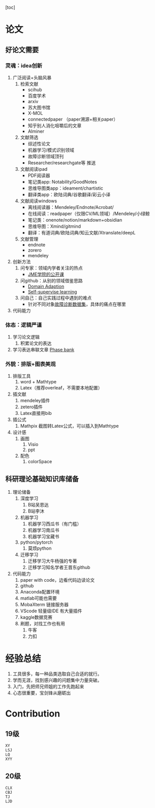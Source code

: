 [toc]

# 论文
## 好论文需要
### 灵魂：idea创新
   1. 广泛阅读+头脑风暴
      1. 检索文献
            - scihub
            - 百度学术
            - arxiv
            - 苏大图书馆
            - X-MOL
            - connectedpaper （paper溯源+相关paper）
            - 知乎别人消化咀嚼后的文章
            - AIminer
      2. 文献筛选
            - 综述性论文
            - 机器学习/模式识别领域
            - 故障诊断领域顶刊
            - Researcher/researchgate等 推送
      3. 文献阅读ipad
            - PDF阅读器
            - 笔记类app: Notability/GoodNotes 
            - 思维导图类app：ideament/chartistic
            - 翻译类app：欧陆词典/谷歌翻译/彩云小译 
      4. 文献阅读windows
            - 离线阅读器：Mendeley/Endnote/Acrobat/
            - 在线阅读：readpaper（仅限CV/ML领域）/Mendeley/小绿鲸
            - 笔记类：onenote/notion/markdown+obsidian
            - 思维导图：Xmind/gitmind
            - 翻译：有道词典/欧陆词典/知云文献/Xtranslate/deepL
      5. 文献管理
            - endnote
            - zorero
            - mendeley
   2. 创新方法
       1. 问专家：领域内学者关注的热点
          - [JME学院的公开课](https://space.bilibili.com/701097616/channel/collectiondetail?sid=243158) 
       2. 问github：从别的领域借鉴思路
          - [Domain Adaption](https://github.com/zhaoxin94/awesome-domain-adaptation#multi-target-da)
          - [Self-supervise learning](https://github.com/jason718/awesome-self-supervised-learning)
       3. 问自己：自己实践过程中遇到的难点
          - 针对不同对象[故障诊断数据集](https://github.com/hustcxl/Rotating-machine-fault-data-set)，具体的痛点在哪里
   3. 代码能力
### 体态：逻辑严谨
   1. 学习论文逻辑
      1. 积累论文的表达
   2. 学习表达串联文章 [Phase bank](https://www.phrasebank.manchester.ac.uk/)
### 外貌：排版+图表美观
   1. 排版工具
      1. word + Mathtype
      2. Latex（推荐overleaf，不需要本地配置）
   2. 插文献
      1. mendeley插件
      2. zetero插件  
      3. Latex直接用bib
   3. 插公式
      1. Mathpix 截图转Latex公式，可以插入到Mathtype
   4. 设计感
      1. 画图
         1. Visio
         2. ppt
      2. 配色
         1. colorSpace
## 科研理论基础知识库储备
1. 理论储备
   1. 深度学习
      1. B站吴恩达
      2. B站李沐
   2. 机器学习
      1. 机器学习西瓜书（有门槛）
      2. 机器学习南瓜书
      3. 机器学习宝藏书
   3. python/pytorch
      1. 莫烦python
   4. 迁移学习
      1. 迁移学习大牛杨强的专著
      2. 迁移学习知名学者王晋东github
2. 代码能力
   1. paper with code，边看代码边读论文
   2. github
   3. Anaconda配置环境
   4. matlab可能也需要
   5. MobaXterm 链接服务器
   6. VScode 轻量级IDE 有大量插件
   7. kaggle数据竞赛
   8. 刷题，对找工作也有用
      1. 牛客
      2. 力扣


# 经验总结 
1. 工具很多，每一种品类选取自己合适的就行。
2. 学而无涯，找到感兴趣的问题集中力量突破。
3. 入门，先把师兄师姐的工作先跑起来
4. 心态很重要，宝剑锋从磨砺出








# Contribution
## 19级 
    XY
    LSJ
    LQ
    XYY
## 20级
    CLX
    CBJ
    TJ
    LJD
    
    

